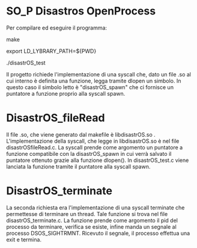 # SO_P Disastros OpenProcess
Per compilare ed eseguire il programma: 

make

export LD_LYBRARY_PATH=${PWD}

./disastrOS_test


Il progetto richiede l'implementazione di una syscall che, dato un file .so al cui interno è definita una funzione, legga tramite dlopen un simbolo.
In questo caso il simbolo letto è "disastrOS_spawn" che ci fornisce un puntatore a funzione proprio alla syscall spawn.

# DisastrOS_fileRead

Il file .so, che viene generato dal makefile è libdisastrOS.so .
L'implementazione della syscall, che legge in libdisastrOS.so è nel file disastrOSfileRead.c. La syscall prende come argomento un puntatore a funzione compatibile con la 
disastrOS_spawn in cui verrà salvato il puntatore ottenuto grazie alla funzione dlopen(). 
In disastrOS_test.c viene lanciata la funzione tramite il puntatore alla syscall spawn.

# DisastrOS_terminate

La seconda richiesta era l'implementazione di una syscall terminate che permettesse di terminare un thread.
Tale funzione si trova nel file disastrOS_terminate.c. La funzione prende come argomento il pid del processo da terminare, verifica se esiste, infine manda un segnale
al processo DSOS_SIGHTRMNT. Ricevuto il segnale, il processo effettua una exit e termina.

     
